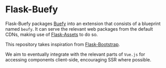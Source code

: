# Flask-Buefy

Flask-Buefy packages [Buefy](https://buefy.org) into an extension that consists of a blueprint named `beufy`.  It can serve the relevant web packages from the default CDNs, making use of [Flask-Assets](https://flask-assets.readthedocs.io) to do so.

This repository takes inspiration from [Flask-Bootstrap](https://github.com/mbr/flask-bootstrap).

We aim to eventually integrate with the relevant parts of `Vue.js` for accessing components client-side, encouraging SSR where possible.
